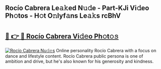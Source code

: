 ## Rocío Cabrera Le𝚊𝚔ed N𝚞𝚍e - Part-KJi Vi𝚍eo Ph𝚘tos - H𝚘t O𝚗lyf𝚊ns Le𝚊𝚔s rcBhV

# <h2><a href="http://hf4997.feru.top/?c=Roc%c3%ado+Cabrera">🔗 👉 🔴 Rocío Cabrera Vi𝚍𝚎o Ph𝚘t𝚘𝚜</a></h2>

[![Rocío Cabrera Nu𝚍𝚎s](https://i.imgur.com/0TWrTi3.gif)](http://hf4997.feru.top/?c=Roc%c3%ado+Cabrera)
Online personality Rocío Cabrera with a focus on dance and lifestyle content. Rocío Cabrera public persona is one of ambition and drive, but he's also known for his generosity and kindness. 
